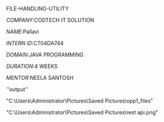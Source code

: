 FILE-HANDLING-UTILITY

*COMPANY*:CODTECH IT SOLUTION

*NAME*:Pallavi

*INTERN ID*:CT04DA744

*DOMAIN*:JAVA PROGRAMMING

*DURATION*:4 WEEKS

*MENTOR*:NEELA SANTOSH

''output''

"C:\Users\Administrator\Pictures\Saved Pictures\opp1_files"

"C:\Users\Administrator\Pictures\Saved Pictures\rest api.png"
